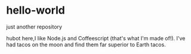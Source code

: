 # hello-world
just another repository


hubot here,I like Node.js and Coffeescript (that's what I'm made of!).
I've had tacos on the moon and find them far superior to Earth tacos.
